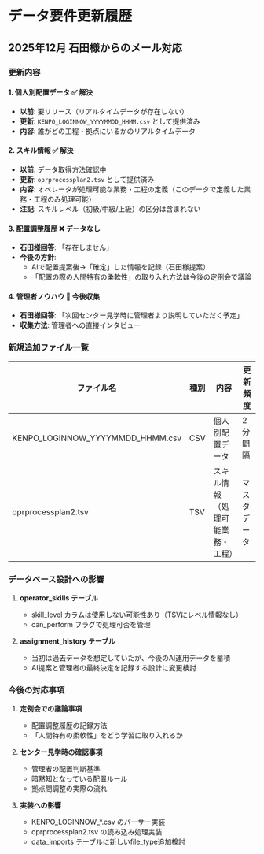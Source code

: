 # データ要件更新履歴

## 2025年12月 石田様からのメール対応

### 更新内容

#### 1. 個人別配置データ ✅ 解決
- **以前**: 要リリース（リアルタイムデータが存在しない）
- **更新**: `KENPO_LOGINNOW_YYYYMMDD_HHMM.csv` として提供済み
- **内容**: 誰がどの工程・拠点にいるかのリアルタイムデータ

#### 2. スキル情報 ✅ 解決  
- **以前**: データ取得方法確認中
- **更新**: `oprprocessplan2.tsv` として提供済み
- **内容**: オペレータが処理可能な業務・工程の定義（このデータで定義した業務・工程のみ処理可能）
- **注記**: スキルレベル（初級/中級/上級）の区分は含まれない

#### 3. 配置調整履歴 ❌ データなし
- **石田様回答**: 「存在しません」
- **今後の方針**: 
  - AIで配置提案後→「確定」した情報を記録（石田様提案）
  - 「配置の際の人間特有の柔軟性」の取り入れ方法は今後の定例会で議論

#### 4. 管理者ノウハウ 📅 今後収集
- **石田様回答**: 「次回センター見学時に管理者より説明していただく予定」
- **収集方法**: 管理者への直接インタビュー

### 新規追加ファイル一覧

| ファイル名 | 種別 | 内容 | 更新頻度 |
|-----------|------|------|----------|
| KENPO_LOGINNOW_YYYYMMDD_HHMM.csv | CSV | 個人別配置データ | 2分間隔 |
| oprprocessplan2.tsv | TSV | スキル情報（処理可能業務・工程） | マスタデータ |

### データベース設計への影響

1. **operator_skills テーブル**
   - skill_level カラムは使用しない可能性あり（TSVにレベル情報なし）
   - can_perform フラグで処理可否を管理

2. **assignment_history テーブル**
   - 当初は過去データを想定していたが、今後のAI運用データを蓄積
   - AI提案と管理者の最終決定を記録する設計に変更検討

### 今後の対応事項

1. **定例会での議論事項**
   - 配置調整履歴の記録方法
   - 「人間特有の柔軟性」をどう学習に取り入れるか

2. **センター見学時の確認事項**
   - 管理者の配置判断基準
   - 暗黙知となっている配置ルール
   - 拠点間調整の実際の流れ

3. **実装への影響**
   - KENPO_LOGINNOW_*.csv のパーサー実装
   - oprprocessplan2.tsv の読み込み処理実装
   - data_imports テーブルに新しいfile_type追加検討